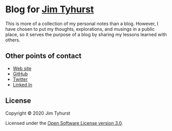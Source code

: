 # Blog for [Jim Tyhurst](https://www.jimtyhurst.com/)

This is more of a collection of my personal notes than a blog.
However, I have chosen to put my thoughts, explorations, and musings
in a public place, so it serves the purpose of a blog by sharing
my lessons learned with others.

## Other points of contact
* [Web site](https://www.jimtyhurst.com/)
* [GitHub](https://github.com/jimtyhurst)
* [Twitter](https://twitter.com/JimTyhurst)
* [Linked In](https://www.linkedin.com/in/jimtyhurst)

## License
Copyright &#169; 2020 Jim Tyhurst

Licensed under the [Open Software License version 3.0](./LICENSE).
